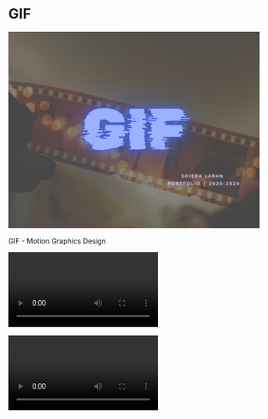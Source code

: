 # GIF

![](z-Attachments/Behance%20Thumbnails-02.jpg)

GIF - Motion Graphics Design

![](z-Attachments/GIF%202%20-%20README.mp4)

![](z-Attachments/StyledByShiera%20GIF%202.mp4)

